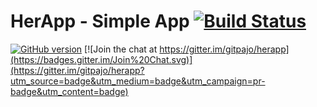 # HerApp - Simple App [![Build Status](https://travis-ci.org/gitpajo/herapp.svg?branch=master)](https://travis-ci.org/gitpajo/herapp)

[![GitHub version](https://badge.fury.io/gh/gitpajo%2Fherapp.svg)](http://badge.fury.io/gh/gitpajo%2Fherapp) [![Join the chat at https://gitter.im/gitpajo/herapp](https://badges.gitter.im/Join%20Chat.svg)](https://gitter.im/gitpajo/herapp?utm_source=badge&utm_medium=badge&utm_campaign=pr-badge&utm_content=badge)
